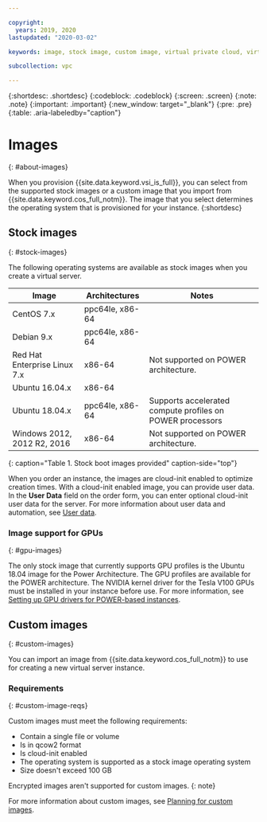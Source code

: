 ```yaml
---

copyright:
  years: 2019, 2020
lastupdated: "2020-03-02"

keywords: image, stock image, custom image, virtual private cloud, virtual server, power, generation 2, gen 2

subcollection: vpc

---
```


{:shortdesc: .shortdesc}
{:codeblock: .codeblock}
{:screen: .screen}
{:note: .note}
{:important: .important}
{:new_window: target="_blank"}
{:pre: .pre}
{:table: .aria-labeledby="caption"}


# Images
{: #about-images}

When you provision {{site.data.keyword.vsi_is_full}}, you can select from the supported stock images or a custom image that you import from {{site.data.keyword.cos_full_notm}}. The image that you select determines the operating system that is provisioned for your instance. 
{:shortdesc}

## Stock images
{: #stock-images}

The following operating systems are available as stock images when you create a virtual server.

<!-- * CentOS 7.x
* Debian 8.x, 9.x
* Red Hat Enterprise Linux 7.x-0
* Ubuntu 16.04, 18.04
* Windows 2012, 2012 R2, 2016 -->

| Image | Architectures | Notes |
|---------|---------|---------|
| CentOS 7.x | ppc64le, x86-64 | |
| Debian 9.x | ppc64le, x86-64 | |
| Red Hat Enterprise Linux 7.x | x86-64 | Not supported on POWER architecture. |
| Ubuntu 16.04.x | x86-64 | <!--"xenial xerus"--> |
| Ubuntu 18.04.x | ppc64le, x86-64 | Supports accelerated compute profiles on POWER processors |
| Windows 2012, 2012 R2, 2016 | x86-64 | Not supported on POWER architecture. |
{: caption="Table 1. Stock boot images provided" caption-side="top"}

 When you order an instance, the images are cloud-init enabled to optimize creation times. With a cloud-init enabled image, you can provide user data. In the **User Data** field on the order form, you can enter optional cloud-init user data for the server. For more information about user data and automation, see [User data](/docs/vpc?topic=vpc-user-data).

### Image support for GPUs
{: #gpu-images}

The only stock image that currently supports GPU profiles is the Ubuntu 18.04 image for the Power Architecture. The GPU profiles are available for the POWER architecture. The NVIDIA kernel driver for the Tesla V100 GPUs must be installed in your instance before use. For more information, see [Setting up GPU drivers for POWER-based instances](/docs/vpc?topic=vpc-setup-gpus).

## Custom images
{: #custom-images}

You can import an image from {{site.data.keyword.cos_full_notm}} to use for creating a new virtual server instance. 

### Requirements 
{: #custom-image-reqs}

Custom images must meet the following requirements: 
- Contain a single file or volume 
- Is in qcow2 format 
- Is cloud-init enabled
- The operating system is supported as a stock image operating system
- Size doesn't exceed 100 GB

Encrypted images aren't supported for custom images.
{: note}

For more information about custom images, see [Planning for custom images](/docs/vpc?topic=vpc-planning-custom-images).

<!--### Storage costs
{: #custom-image-storage}

Storage costs are incurred for storing custom images. This charge is separate from charges for storing images in {{site.data.keyword.cos_full_notm}}.-->

 
